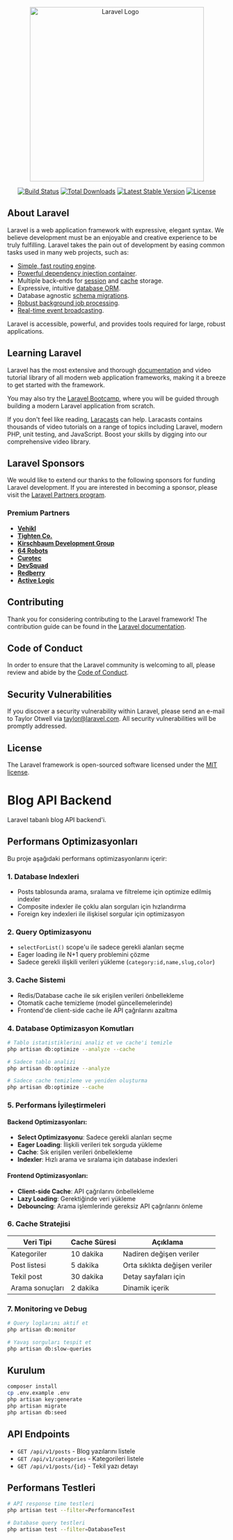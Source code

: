 <p align="center"><a href="https://laravel.com" target="_blank"><img src="https://raw.githubusercontent.com/laravel/art/master/logo-lockup/5%20SVG/2%20CMYK/1%20Full%20Color/laravel-logolockup-cmyk-red.svg" width="400" alt="Laravel Logo"></a></p>

<p align="center">
<a href="https://github.com/laravel/framework/actions"><img src="https://github.com/laravel/framework/workflows/tests/badge.svg" alt="Build Status"></a>
<a href="https://packagist.org/packages/laravel/framework"><img src="https://img.shields.io/packagist/dt/laravel/framework" alt="Total Downloads"></a>
<a href="https://packagist.org/packages/laravel/framework"><img src="https://img.shields.io/packagist/v/laravel/framework" alt="Latest Stable Version"></a>
<a href="https://packagist.org/packages/laravel/framework"><img src="https://img.shields.io/packagist/l/laravel/framework" alt="License"></a>
</p>

## About Laravel

Laravel is a web application framework with expressive, elegant syntax. We believe development must be an enjoyable and creative experience to be truly fulfilling. Laravel takes the pain out of development by easing common tasks used in many web projects, such as:

- [Simple, fast routing engine](https://laravel.com/docs/routing).
- [Powerful dependency injection container](https://laravel.com/docs/container).
- Multiple back-ends for [session](https://laravel.com/docs/session) and [cache](https://laravel.com/docs/cache) storage.
- Expressive, intuitive [database ORM](https://laravel.com/docs/eloquent).
- Database agnostic [schema migrations](https://laravel.com/docs/migrations).
- [Robust background job processing](https://laravel.com/docs/queues).
- [Real-time event broadcasting](https://laravel.com/docs/broadcasting).

Laravel is accessible, powerful, and provides tools required for large, robust applications.

## Learning Laravel

Laravel has the most extensive and thorough [documentation](https://laravel.com/docs) and video tutorial library of all modern web application frameworks, making it a breeze to get started with the framework.

You may also try the [Laravel Bootcamp](https://bootcamp.laravel.com), where you will be guided through building a modern Laravel application from scratch.

If you don't feel like reading, [Laracasts](https://laracasts.com) can help. Laracasts contains thousands of video tutorials on a range of topics including Laravel, modern PHP, unit testing, and JavaScript. Boost your skills by digging into our comprehensive video library.

## Laravel Sponsors

We would like to extend our thanks to the following sponsors for funding Laravel development. If you are interested in becoming a sponsor, please visit the [Laravel Partners program](https://partners.laravel.com).

### Premium Partners

- **[Vehikl](https://vehikl.com)**
- **[Tighten Co.](https://tighten.co)**
- **[Kirschbaum Development Group](https://kirschbaumdevelopment.com)**
- **[64 Robots](https://64robots.com)**
- **[Curotec](https://www.curotec.com/services/technologies/laravel)**
- **[DevSquad](https://devsquad.com/hire-laravel-developers)**
- **[Redberry](https://redberry.international/laravel-development)**
- **[Active Logic](https://activelogic.com)**

## Contributing

Thank you for considering contributing to the Laravel framework! The contribution guide can be found in the [Laravel documentation](https://laravel.com/docs/contributions).

## Code of Conduct

In order to ensure that the Laravel community is welcoming to all, please review and abide by the [Code of Conduct](https://laravel.com/docs/contributions#code-of-conduct).

## Security Vulnerabilities

If you discover a security vulnerability within Laravel, please send an e-mail to Taylor Otwell via [taylor@laravel.com](mailto:taylor@laravel.com). All security vulnerabilities will be promptly addressed.

## License

The Laravel framework is open-sourced software licensed under the [MIT license](https://opensource.org/licenses/MIT).

# Blog API Backend

Laravel tabanlı blog API backend'i.

## Performans Optimizasyonları

Bu proje aşağıdaki performans optimizasyonlarını içerir:

### 1. Database Indexleri
- Posts tablosunda arama, sıralama ve filtreleme için optimize edilmiş indexler
- Composite indexler ile çoklu alan sorguları için hızlandırma
- Foreign key indexleri ile ilişkisel sorgular için optimizasyon

### 2. Query Optimizasyonu
- `selectForList()` scope'u ile sadece gerekli alanları seçme
- Eager loading ile N+1 query problemini çözme
- Sadece gerekli ilişkili verileri yükleme (`category:id,name,slug,color`)

### 3. Cache Sistemi
- Redis/Database cache ile sık erişilen verileri önbellekleme
- Otomatik cache temizleme (model güncellemelerinde)
- Frontend'de client-side cache ile API çağrılarını azaltma

### 4. Database Optimizasyon Komutları

```bash
# Tablo istatistiklerini analiz et ve cache'i temizle
php artisan db:optimize --analyze --cache

# Sadece tablo analizi
php artisan db:optimize --analyze

# Sadece cache temizleme ve yeniden oluşturma
php artisan db:optimize --cache
```

### 5. Performans İyileştirmeleri

#### Backend Optimizasyonları:
- **Select Optimizasyonu**: Sadece gerekli alanları seçme
- **Eager Loading**: İlişkili verileri tek sorguda yükleme
- **Cache**: Sık erişilen verileri önbellekleme
- **Indexler**: Hızlı arama ve sıralama için database indexleri

#### Frontend Optimizasyonları:
- **Client-side Cache**: API çağrılarını önbellekleme
- **Lazy Loading**: Gerektiğinde veri yükleme
- **Debouncing**: Arama işlemlerinde gereksiz API çağrılarını önleme

### 6. Cache Stratejisi

| Veri Tipi | Cache Süresi | Açıklama |
|-----------|-------------|----------|
| Kategoriler | 10 dakika | Nadiren değişen veriler |
| Post listesi | 5 dakika | Orta sıklıkta değişen veriler |
| Tekil post | 30 dakika | Detay sayfaları için |
| Arama sonuçları | 2 dakika | Dinamik içerik |

### 7. Monitoring ve Debug

```bash
# Query loglarını aktif et
php artisan db:monitor

# Yavaş sorguları tespit et
php artisan db:slow-queries
```

## Kurulum

```bash
composer install
cp .env.example .env
php artisan key:generate
php artisan migrate
php artisan db:seed
```

## API Endpoints

- `GET /api/v1/posts` - Blog yazılarını listele
- `GET /api/v1/categories` - Kategorileri listele
- `GET /api/v1/posts/{id}` - Tekil yazı detayı

## Performans Testleri

```bash
# API response time testleri
php artisan test --filter=PerformanceTest

# Database query testleri
php artisan test --filter=DatabaseTest
```
